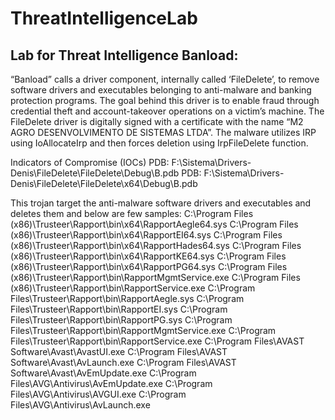# ThreatIntelligenceLab
Lab for Threat Intelligence
Banload:
--------
“Banload” calls a driver component, internally called ‘FileDelete’, to remove software drivers and executables belonging to anti-malware and banking protection programs. The goal behind this driver is to enable fraud through credential theft and account-takeover operations on a victim’s machine.
The FileDelete driver is digitally signed with a certificate with the name “M2 AGRO DESENVOLVIMENTO DE SISTEMAS LTDA”. The malware utilizes IRP using IoAllocateIrp and then forces deletion using IrpFileDelete function.

Indicators of Compromise (IOCs)
PDB: F:\Sistema\Drivers-Denis\FileDelete\FileDelete\Debug\B.pdb
PDB: F:\Sistema\Drivers-Denis\FileDelete\FileDelete\x64\Debug\B.pdb

This trojan target the anti-malware software drivers and executables and deletes them and below are few samples:
C:\Program Files (x86)\Trusteer\Rapport\bin\x64\RapportAegle64.sys
C:\Program Files (x86)\Trusteer\Rapport\bin\x64\RapportEI64.sys
C:\Program Files (x86)\Trusteer\Rapport\bin\x64\RapportHades64.sys
C:\Program Files (x86)\Trusteer\Rapport\bin\x64\RapportKE64.sys
C:\Program Files (x86)\Trusteer\Rapport\bin\x64\RapportPG64.sys
C:\Program Files (x86)\Trusteer\Rapport\bin\RapportMgmtService.exe
C:\Program Files (x86)\Trusteer\Rapport\bin\RapportService.exe
C:\Program Files\Trusteer\Rapport\bin\RapportAegle.sys
C:\Program Files\Trusteer\Rapport\bin\RapportEI.sys
C:\Program Files\Trusteer\Rapport\bin\RapportPG.sys
C:\Program Files\Trusteer\Rapport\bin\RapportMgmtService.exe
C:\Program Files\Trusteer\Rapport\bin\RapportService.exe
C:\Program Files\AVAST Software\Avast\AvastUI.exe
C:\Program Files\AVAST Software\Avast\AvLaunch.exe
C:\Program Files\AVAST Software\Avast\AvEmUpdate.exe
C:\Program Files\AVG\Antivirus\AvEmUpdate.exe
C:\Program Files\AVG\Antivirus\AVGUI.exe
C:\Program Files\AVG\Antivirus\AvLaunch.exe
